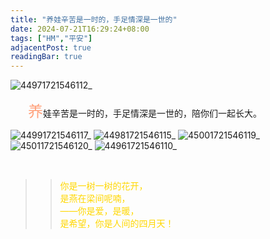 ```yaml
---
title: "养娃辛苦是一时的，手足情深是一世的"
date: 2024-07-21T16:29:24+08:00
tags: ["HM","平安"]
adjacentPost: true
readingBar: true
---
```


![44971721546112_](https://cdn.jsdelivr.net/gh/tosspi/picx-images-hosting@master/44971721546112_.pic_hd.99t8workko.jpg)

&emsp;&emsp;<font size=5 color=#ffa07a>养</font>娃辛苦是一时的，手足情深是一世的，陪你们一起长大。<br>


![44991721546117_](https://cdn.jsdelivr.net/gh/tosspi/picx-images-hosting@master/44991721546117_.pic_hd.9nzonjzvi4.jpg)
![44981721546115_](https://cdn.jsdelivr.net/gh/tosspi/picx-images-hosting@master/44981721546115_.pic_hd.73tuawzwuy.jpg)
![45001721546119_](https://cdn.jsdelivr.net/gh/tosspi/picx-images-hosting@master/45001721546119_.pic_hd.8dwrh8hw7u.jpg)
![45011721546120_](https://cdn.jsdelivr.net/gh/tosspi/picx-images-hosting@master/45011721546120_.pic_hd.4cks2udsvt.jpg)
![44961721546110_](https://cdn.jsdelivr.net/gh/tosspi/picx-images-hosting@master/44961721546110_.pic_hd.5c0vg0gjvp.jpg)



<br>

> > <font color=#ffd700>你是一树一树的花开，<br>
> > 是燕在梁间呢喃，<br>
> > ——你是爱，是暖，<br>
> > 是希望，你是人间的四月天！</font><br>